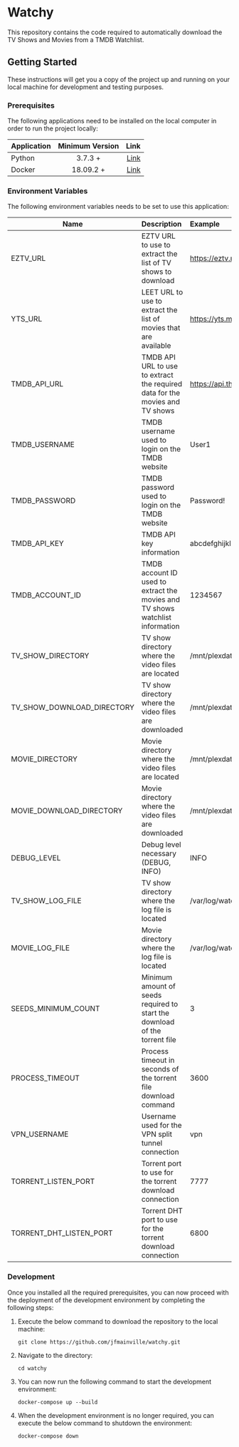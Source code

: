 # Watchy

This repository contains the code required to automatically download the TV Shows and Movies from a TMDB Watchlist.

## Getting Started

These instructions will get you a copy of the project up and running on your local machine for development and testing
purposes.

### Prerequisites

The following applications need to be installed on the local computer in order to run the project locally:

| Application | Minimum Version |                                       Link |
| ----------- | :-------------: | -----------------------------------------: |
| Python      |     3.7.3 +     |  [Link](https://www.python.org/downloads/) |
| Docker      |    18.09.2 +    | [Link](https://www.docker.com/get-started) |

### Environment Variables

The following environment variables needs to be set to use this application:

| Name                       | Description                                                                   | Example                          |
|----------------------------|:------------------------------------------------------------------------------|:---------------------------------|
| EZTV_URL                   | EZTV URL to use to extract the list of TV shows to download                   | https://eztv.re                  |
| YTS_URL                    | LEET URL to use to extract the list of movies that are available              | https://yts.mx                   |
| TMDB_API_URL               | TMDB API URL to use to extract the required data for the movies and TV shows  | https://api.themoviedb.org       |
| TMDB_USERNAME              | TMDB username used to login on the TMDB website                               | User1                            |
| TMDB_PASSWORD              | TMDB password used to login on the TMDB website                               | Password!                        |
| TMDB_API_KEY               | TMDB API key information                                                      | abcdefghijklmnopqrstuvwxyz123456 |
| TMDB_ACCOUNT_ID            | TMDB account ID used to extract the movies and TV shows watchlist information | 1234567                          |
| TV_SHOW_DIRECTORY          | TV show directory where the video files are located                           | /mnt/plexdata/TV Shows           |
| TV_SHOW_DOWNLOAD_DIRECTORY | TV show directory where the video files are downloaded                        | /mnt/plexdata/Downloads/tv_shows |
| MOVIE_DIRECTORY            | Movie directory where the video files are located                             | /mnt/plexdata/Movies             |
| MOVIE_DOWNLOAD_DIRECTORY   | Movie directory where the video files are downloaded                          | /mnt/plexdata/Downloads/movies   |
| DEBUG_LEVEL                | Debug level necessary (DEBUG, INFO)                                           | INFO                             |
| TV_SHOW_LOG_FILE           | TV show directory where the log file is located                               | /var/log/watchy/tv.log           |
| MOVIE_LOG_FILE             | Movie directory where the log file is located                                 | /var/log/watchy/movie.log        |
| SEEDS_MINIMUM_COUNT        | Minimum amount of seeds required to start the download of the torrent file    | 3                                |
| PROCESS_TIMEOUT            | Process timeout in seconds of the torrent file download command               | 3600                             |
| VPN_USERNAME               | Username used for the VPN split tunnel connection                             | vpn                              |
| TORRENT_LISTEN_PORT        | Torrent port to use for the torrent download connection                       | 7777                             |
| TORRENT_DHT_LISTEN_PORT    | Torrent DHT port to use for the torrent download connection                   | 6800                             |

### Development

Once you installed all the required prerequisites, you can now proceed with the deployment of the development
environment by completing the following steps:

1. Execute the below command to download the repository to the local machine:

   `git clone https://github.com/jfmainville/watchy.git`

2. Navigate to the directory:

   `cd watchy`

3. You can now run the following command to start the development environment:

   `docker-compose up --build`

4. When the development environment is no longer required, you can execute the below command to shutdown the
   environment:

   `docker-compose down`